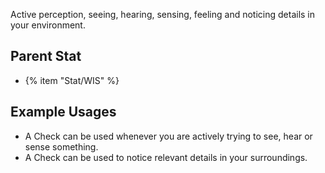 Active perception, seeing, hearing, sensing, feeling and noticing details in your environment.

## Parent Stat

* {% item "Stat/WIS" %}

## Example Usages

* A Check can be used whenever you are actively trying to see, hear or sense something.
* A Check can be used to notice relevant details in your surroundings.
